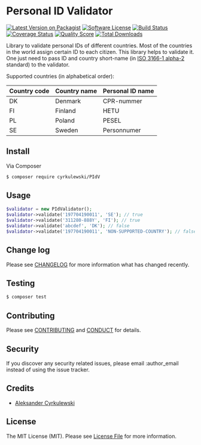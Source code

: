 # Personal ID Validator

[![Latest Version on Packagist][ico-version]][link-packagist]
[![Software License][ico-license]](LICENSE.md)
[![Build Status][ico-travis]][link-travis]
[![Coverage Status][ico-scrutinizer]][link-scrutinizer]
[![Quality Score][ico-code-quality]][link-code-quality]
[![Total Downloads][ico-downloads]][link-downloads]

Library to validate personal IDs of different countries. Most of the countries in the world assign certain ID to each citizen. 
This library helps to validate it. One just need to pass ID and country short-name (in [ISO 3166-1 alpha-2](https://en.wikipedia.org/wiki/ISO_3166-1) standard) to the validator.
  
Supported countries (in alphabetical order):

| Country code  | Country name | Personal ID name |
| ------------- | ------------ | ---------------- |
| DK | Denmark | CPR-nummer |
| FI | Finland | HETU |
| PL | Poland  | PESEL |
| SE | Sweden  | Personnumer |

## Install

Via Composer

``` bash
$ composer require cyrkulewski/PIdV
```

## Usage

``` php
$validator = new PIdValidator();
$validator->validate('197704190011', 'SE'); // true
$validator->validate('311280-888Y', 'FI'); // true
$validator->validate('abcdef', 'DK'); // false
$validator->validate('197704190011', 'NON-SUPPORTED-COUNTRY'); // false
```

## Change log

Please see [CHANGELOG](CHANGELOG.md) for more information what has changed recently.

## Testing

``` bash
$ composer test
```

## Contributing

Please see [CONTRIBUTING](CONTRIBUTING.md) and [CONDUCT](CONDUCT.md) for details.

## Security

If you discover any security related issues, please email :author_email instead of using the issue tracker.

## Credits

- [Aleksander Cyrkulewski](http://www.cyrkulewski.pl)

## License

The MIT License (MIT). Please see [License File](LICENSE.md) for more information.

[ico-version]: https://img.shields.io/packagist/v/:vendor/:package_name.svg?style=flat-square
[ico-license]: https://img.shields.io/badge/license-MIT-brightgreen.svg?style=flat-square
[ico-travis]: https://img.shields.io/travis/:vendor/:package_name/master.svg?style=flat-square
[ico-scrutinizer]: https://img.shields.io/scrutinizer/coverage/g/:vendor/:package_name.svg?style=flat-square
[ico-code-quality]: https://img.shields.io/scrutinizer/g/:vendor/:package_name.svg?style=flat-square
[ico-downloads]: https://img.shields.io/packagist/dt/:vendor/:package_name.svg?style=flat-square

[link-packagist]: https://packagist.org/packages/:vendor/:package_name
[link-travis]: https://travis-ci.org/:vendor/:package_name
[link-scrutinizer]: https://scrutinizer-ci.com/g/:vendor/:package_name/code-structure
[link-code-quality]: https://scrutinizer-ci.com/g/:vendor/:package_name
[link-downloads]: https://packagist.org/packages/:vendor/:package_name
[link-author]: https://github.com/:author_username
[link-contributors]: ../../contributors
